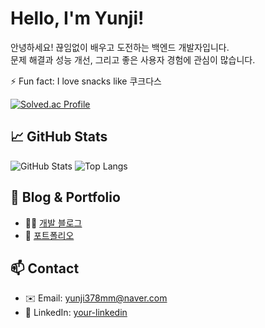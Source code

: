 # Hello, I'm Yunji!

안녕하세요! 끊임없이 배우고 도전하는 백엔드 개발자입니다.  
문제 해결과 성능 개선, 그리고 좋은 사용자 경험에 관심이 많습니다.

⚡ Fun fact: I love snacks like 쿠크다스


[![Solved.ac Profile](http://mazassumnida.wtf/api/generate_badge?boj=yunji378mm)](https://solved.ac/yunji378mm)


## 📈 GitHub Stats

![GitHub Stats](https://github-readme-stats.vercel.app/api?username=can378&show_icons=true&theme=tokyonight)
![Top Langs](https://github-readme-stats.vercel.app/api/top-langs/?username=can378&hide=Jupyter%20Notebook&layout=compact&theme=tokyonight)



## 📝 Blog & Portfolio

- 🧑‍💻 [개발 블로그](https://yun000.tistory.com/)
- 📄 [포트폴리오](https://github.com/can378)



## 📫 Contact

- ✉️ Email: yunji378mm@naver.com
- 💼 LinkedIn: [your-linkedin](https://linkedin.com/in/your-name)
